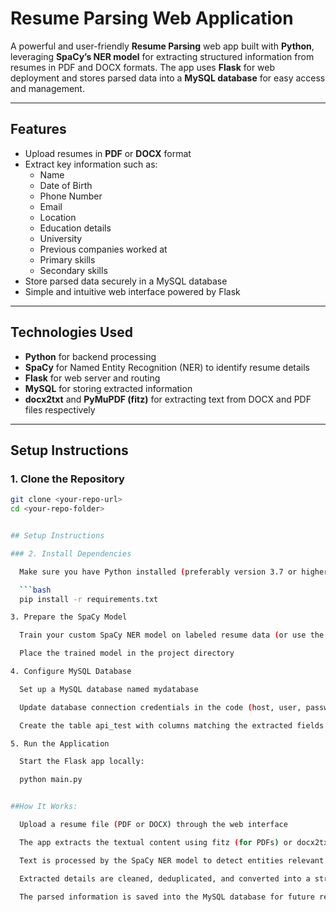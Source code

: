 

# Resume Parsing Web Application

A powerful and user-friendly **Resume Parsing** web app built with **Python**, leveraging **SpaCy’s NER model** for extracting structured information from resumes in PDF and DOCX formats. The app uses **Flask** for web deployment and stores parsed data into a **MySQL database** for easy access and management.

---

## Features

- Upload resumes in **PDF** or **DOCX** format  
- Extract key information such as:  
  - Name  
  - Date of Birth  
  - Phone Number  
  - Email  
  - Location  
  - Education details  
  - University  
  - Previous companies worked at  
  - Primary skills  
  - Secondary skills  
- Store parsed data securely in a MySQL database  
- Simple and intuitive web interface powered by Flask  

---

## Technologies Used

- **Python** for backend processing  
- **SpaCy** for Named Entity Recognition (NER) to identify resume details  
- **Flask** for web server and routing  
- **MySQL** for storing extracted information  
- **docx2txt** and **PyMuPDF (fitz)** for extracting text from DOCX and PDF files respectively  

---

## Setup Instructions

### 1. Clone the Repository

```bash
git clone <your-repo-url>
cd <your-repo-folder>


## Setup Instructions

### 2. Install Dependencies

  Make sure you have Python installed (preferably version 3.7 or higher), then install all required packages by running:

  ```bash
  pip install -r requirements.txt

3. Prepare the SpaCy Model

  Train your custom SpaCy NER model on labeled resume data (or use the provided model named my_model)

  Place the trained model in the project directory

4. Configure MySQL Database

  Set up a MySQL database named mydatabase

  Update database connection credentials in the code (host, user, password) if necessary

  Create the table api_test with columns matching the extracted fields (NAME, DOB, PHONENO, EMAIL, LOCATION, EDUCATION, UNIVERSITY, COMPANIES, PRIMARY_SKILLS, SECONDARY_SKILLS)

5. Run the Application

  Start the Flask app locally:

  python main.py


##How It Works:

  Upload a resume file (PDF or DOCX) through the web interface

  The app extracts the textual content using fitz (for PDFs) or docx2txt (for DOCX)

  Text is processed by the SpaCy NER model to detect entities relevant to resumes

  Extracted details are cleaned, deduplicated, and converted into a structured format

  The parsed information is saved into the MySQL database for future reference

